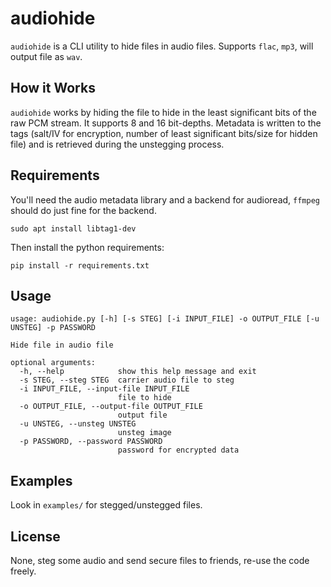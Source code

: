 # audiohide

`audiohide` is a CLI utility to hide files in audio files. Supports `flac`, `mp3`, will output file as `wav`.

## How it Works

`audiohide` works by hiding the file to hide in the least significant bits of the raw PCM stream. It supports 8 and
16 bit-depths. Metadata is written to the tags (salt/IV for encryption, number of least significant bits/size for 
hidden file) and is retrieved during the unstegging process.

## Requirements

You'll need the audio metadata library and a backend for audioread, `ffmpeg` should do just fine for the backend.

`sudo apt install libtag1-dev`

Then install the python requirements:

`pip install -r requirements.txt`

## Usage

```
usage: audiohide.py [-h] [-s STEG] [-i INPUT_FILE] -o OUTPUT_FILE [-u UNSTEG] -p PASSWORD

Hide file in audio file

optional arguments:
  -h, --help            show this help message and exit
  -s STEG, --steg STEG  carrier audio file to steg
  -i INPUT_FILE, --input-file INPUT_FILE
                        file to hide
  -o OUTPUT_FILE, --output-file OUTPUT_FILE
                        output file
  -u UNSTEG, --unsteg UNSTEG
                        unsteg image
  -p PASSWORD, --password PASSWORD
                        password for encrypted data
```

## Examples

Look in `examples/` for stegged/unstegged files.

## License

None, steg some audio and send secure files to friends, re-use the code freely.
